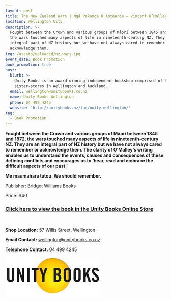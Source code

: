 ```yaml
---
layout: post
title: The New Zealand Wars | Ngā Pakanga O Aotearoa – Vincent O’Malley
location: Wellington City
description: >-
  Fought between the Crown and various groups of Māori between 1845 and 1872,
  the wars touched many aspects of life in nineteenth-century NZ. They are an
  integral part of NZ history but we have not always cared to remember or
  acknowledge them. 
img: /assets/uploaded/nz-wars.jpg
event_date: Book Promotion
book_promotion: true
host:
  blurb: >-
    Unity Books is an award-winning independent bookshop comprised of two
    sister-stores in Wellington and Auckland.
  email: wellington@unitybooks.co.nz
  name: Unity Books Wellington
  phone: 04 499 4245
  website: 'http://unitybooks.nz/tag/unity-wellington/'
tag:
  - Book Promotion
---
```

**Fought between the Crown and various groups of Māori between 1845 and 1872, the wars touched many aspects of life in nineteenth-century NZ. They are an integral part of NZ history but we have not always cared to remember or acknowledge them. The clarity of O’Malley’s writing enables us to understand the events, causes and consequences of these defining conflicts and encourages us to ‘hear, read and embrace the difficult aspects of our past.’**

**Me maumahara tatou. We should remember.**

Publisher: Bridget Williams Books

Price: $40

### [Click here to view the book in the Unity Books Online Store](http://www.unitybooksonline.co.nz/nz-non-fiction/nz-history/nz-wars-nga-pakanga-o-aotearoa)

<br>

**Shop Location:** 57 Willis Street, Wellington

**Email Contact:** wellington@unitybooks.co.nz

**Telephone Contact:** 04 499 4245

![null](/assets/uploaded/unity-books-logo.jpg)

